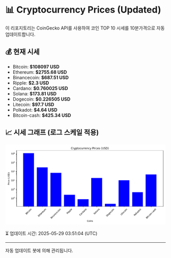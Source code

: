 
# 📊 Cryptocurrency Prices (Updated)

이 리포지토리는 CoinGecko API를 사용하여 코인 TOP 10 시세를 10분가격으로 자동 업데이트합니다.

## 💰 현재 시세
- Bitcoin: **$108097 USD**
- Ethereum: **$2755.68 USD**
- Binancecoin: **$687.51 USD**
- Ripple: **$2.3 USD**
- Cardano: **$0.760025 USD**
- Solana: **$173.81 USD**
- Dogecoin: **$0.226505 USD**
- Litecoin: **$97.7 USD**
- Polkadot: **$4.64 USD**
- Bitcoin-cash: **$425.34 USD**

## 📈 시세 그래프 (로그 스케일 적용)
![Crypto Prices](crypto_prices.png)

⏳ 업데이트 시간: 2025-05-29 03:51:04 (UTC)

---
자동 업데이트 봇에 의해 관리됩니다.
